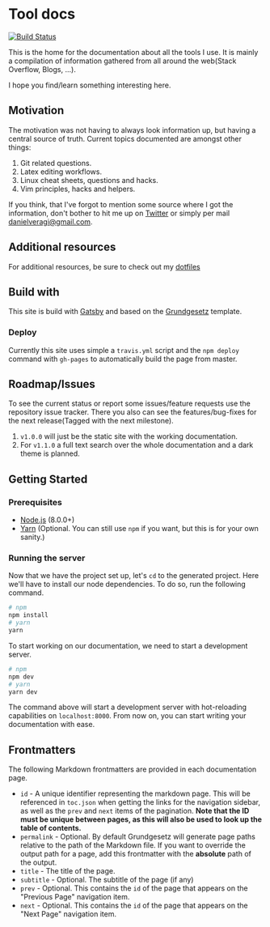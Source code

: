 # Tool docs

[![Build Status](https://travis-ci.com/daniel-vera-g/tool-documentations.svg?branch=master)](https://travis-ci.com/daniel-vera-g/tool-documentations)

This is the home for the documentation about all the tools I use.
It is mainly a compilation of information gathered from all around the web(Stack Overflow, Blogs, ...).

I hope you find/learn something interesting here.

## Motivation

The motivation was not having to always look information up, but having a central source of truth.
Current topics documented are amongst other things:

1. Git related questions.
2. Latex editing workflows.
3. Linux cheat sheets, questions and hacks.
4. Vim principles, hacks and helpers.

If you think, that I've forgot to mention some source where I got the information, don't bother to hit me up on [Twitter](https://twitter.com/DVG3012) or simply per mail [danielveragi@gmail.com](mailto:danielveragi@gmail.com).

## Additional resources

For additional resources, be sure to check out my [dotfiles](https://github.com/daniel-vera-g/dotfiles/)

## Build with

This site is build with [Gatsby](https://www.gatsbyjs.org) and based on the [Grundgesetz](https://grundgesetz-skeleton.kata-ai.now.sh/) template.

### Deploy

Currently this site uses simple a `travis.yml` script and the `npm deploy` command with `gh-pages` to automatically build the page from master.

## Roadmap/Issues

To see the current status or report some issues/feature requests use the repository issue tracker.
There you also can see the features/bug-fixes for the next release(Tagged with the next milestone).

1. `v1.0.0` will just be the static site with the working documentation.
2. For `v1.1.0` a full text search over the whole documentation and a dark theme is planned.

## Getting Started

### Prerequisites

- [Node.js](https://nodejs.org/en/) (8.0.0+)
- [Yarn](https://yarnpkg.com) (Optional. You can still use `npm` if you want, but this is for your own sanity.)

### Running the server

Now that we have the project set up, let's `cd` to the generated project. Here we'll have to install our node dependencies. To do so, run the following command.

```bash
# npm
npm install
# yarn
yarn
```

To start working on our documentation, we need to start a development server.

```bash
# npm
npm dev
# yarn
yarn dev
```

The command above will start a development server with hot-reloading capabilities on `localhost:8000`. From now on, you can start writing your documentation with ease.

## Frontmatters

The following Markdown frontmatters are provided in each documentation page.

- `id` - A unique identifier representing the markdown page. This will be referenced in `toc.json` when getting the links for the navigation sidebar, as well as the `prev` and `next` items of the pagination. **Note that the ID must be unique between pages, as this will also be used to look up the table of contents.**
- `permalink` - Optional. By default Grundgesetz will generate page paths relative to the path of the Markdown file. If you want to override the output path for a page, add this frontmatter with the **absolute** path of the output.
- `title` - The title of the page.
- `subtitle` - Optional. The subtitle of the page (if any)
- `prev` - Optional. This contains the `id` of the page that appears on the "Previous Page" navigation item.
- `next` - Optional. This contains the `id` of the page that appears on the "Next Page" navigation item.
